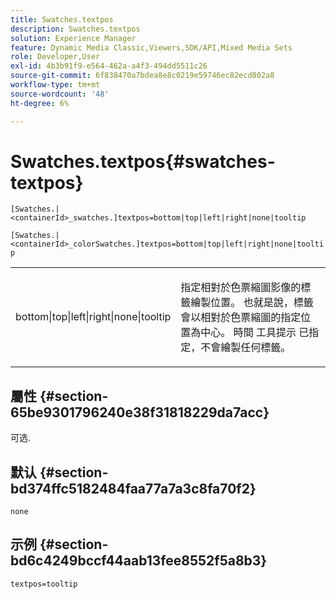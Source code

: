 ```yaml
---
title: Swatches.textpos
description: Swatches.textpos
solution: Experience Manager
feature: Dynamic Media Classic,Viewers,SDK/API,Mixed Media Sets
role: Developer,User
exl-id: 4b3b91f9-e564-462a-a4f3-494dd5511c26
source-git-commit: 6f838470a7bdea8e8c0219e59746ec82ecd802a8
workflow-type: tm+mt
source-wordcount: '48'
ht-degree: 6%

---
```


# Swatches.textpos{#swatches-textpos}

`[Swatches.|<containerId>_swatches.]textpos=bottom|top|left|right|none|tooltip`

`[Swatches.|<containerId>_colorSwatches.]textpos=bottom|top|left|right|none|tooltip`

<table id="table_B3B03B00DCF0466DB332E851F4DDF610"> 
 <tbody> 
  <tr> 
   <td> <p> <span class="codeph"> bottom|top|left|right|none|tooltip</span> </p> </td> 
   <td> <p> 指定相對於色票縮圖影像的標籤繪製位置。 也就是說，標籤會以相對於色票縮圖的指定位置為中心。 時間 <span class="codeph"> 工具提示</span> 已指定，不會繪製任何標籤。 </p> </td> 
  </tr> 
 </tbody> 
</table>

## 屬性 {#section-65be9301796240e38f31818229da7acc}

可选.

## 默认 {#section-bd374ffc5182484faa77a7a3c8fa70f2}

`none`

## 示例 {#section-bd6c4249bccf44aab13fee8552f5a8b3}

`textpos=tooltip`
